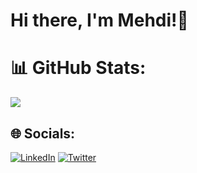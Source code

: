 # Hi there, I'm Mehdi!👋

# 📊 GitHub Stats:
![](https://github-readme-streak-stats.herokuapp.com/?user=Mr-Gholam&theme=dark&hide_border=false) 

## 🌐 Socials:
[![LinkedIn](https://img.shields.io/badge/LinkedIn-%230077B5.svg?logo=linkedin&logoColor=white)](https://linkedin.com/in/mr-gholam) [![Twitter](https://img.shields.io/badge/Twitter-%231DA1F2.svg?logo=Twitter&logoColor=white)](https://twitter.com/The_MrGholam) 




